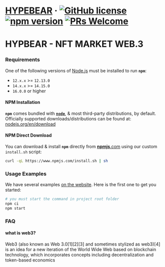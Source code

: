 # [HYPEBEAR](https://github.com/codestates/beb-02-first-team11) &middot; [![GitHub license](https://img.shields.io/badge/license-MIT-blue.svg)](https://github.com/facebook/react/blob/main/LICENSE) [![npm version](https://img.shields.io/npm/v/react.svg?style=flat)](https://www.npmjs.com/package/react) [![PRs Welcome](https://img.shields.io/badge/PRs-welcome-brightgreen.svg)](https://reactjs.org/docs/how-to-contribute.html#your-first-pull-request)


# HYPBEAR - NFT MARKET WEB.3

### Requirements

One of the following versions of [Node.js](https://nodejs.org/en/download/) must be installed to run **`npm`**:

* `12.x.x` >= `12.13.0`
* `14.x.x` >= `14.15.0`
* `16.0.0` or higher

#### NPM Installation

**`npm`** comes bundled with [**`node`**](https://nodejs.org/), & most third-party distributions, by default. Officially supported downloads/distributions can be found at: [nodejs.org/en/download](https://nodejs.org/en/download)

#### NPM Direct Download

You can download & install **`npm`** directly from [**npmjs**.com](https://npmjs.com/) using our custom `install.sh` script:

```bash
curl -qL https://www.npmjs.com/install.sh | sh
```


### Usage Examples

We have several examples [on the website](https://github.com/codestates/beb-02-first-team11). Here is the first one to get you started:

```bash
# you must start the command in project root folder
npm ci 
npm start
```

### FAQ

#### what is web3?

Web3 (also known as Web 3.0[1][2][3] and sometimes stylized as web3)[4] is an idea for a new iteration of the World Wide Web based on blockchain technology, which incorporates concepts including decentralization and token-based economics
